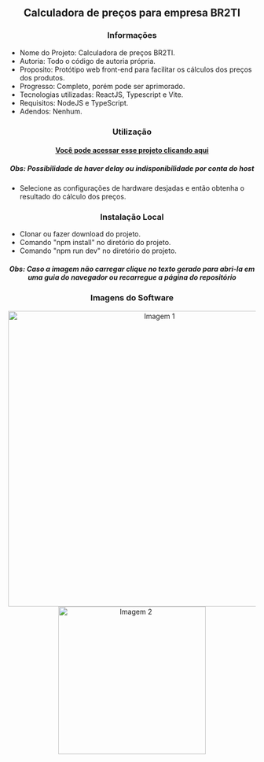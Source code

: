 <h2 align="center">Calculadora de preços para empresa BR2TI</h2>

<h3 align="center">Informações</h3>
 
- Nome do Projeto: Calculadora de preços BR2TI.
- Autoria: Todo o código de autoria própria.
- Proposito: Protótipo web front-end para facilitar os cálculos dos preços dos produtos.
- Progresso: Completo, porém pode ser aprimorado.
- Tecnologias utilizadas: ReactJS, Typescript e Vite.
- Requisitos: NodeJS e TypeScript.
- Adendos: Nenhum.

<h3 align="center">Utilização</h3>

<h4 align="center"><a href="https://joaopedrolt.github.io/pricing-calculator-reactjs/">Você pode acessar esse projeto clicando aqui</a></h3>
<h5 align="center">Obs: Possibilidade de haver delay ou indisponibilidade por conta do host</h5>

- Selecione as configurações de hardware desjadas e então obtenha o resultado do cálculo dos preços.

<h3 align="center">Instalação Local</h3>

- Clonar ou fazer download do projeto.
- Comando "npm install" no diretório do projeto.
- Comando "npm run dev" no diretório do projeto.

<h5 align="center">Obs: Caso a imagem não carregar clique no texto gerado para abri-la em uma guia do navegador ou recarregue a página do repositório</h5>

<h3 align="center">Imagens do Software</h3>

<div align="center"><img src="http://drive.google.com/uc?export=view&id=1cp0gV47c8YX5aI2LOngPTEqDjWEra6ly"  width=600 alt="Imagem 1" /></div>

<div align="center"><img src="http://drive.google.com/uc?export=view&id=1OGPiCLZAUXSxwyN-z3S5YXu2n3I-Chp6" width=300 alt="Imagem 2" /></div>
